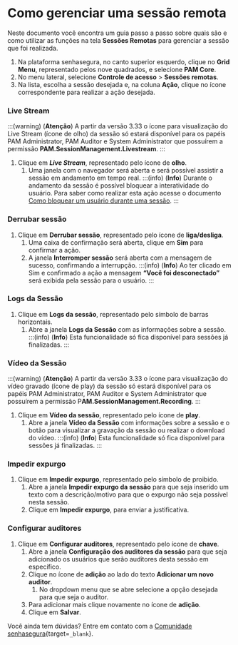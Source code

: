 # Como gerenciar uma sessão remota

Neste documento você encontra um guia passo a passo sobre quais são e como utilizar as funções na tela **Sessões Remotas** para gerenciar a sessão que foi realizada.

1. Na plataforma senhasegura, no canto superior esquerdo, clique no **Grid Menu**, representado pelos nove quadrados, e selecione **PAM Core**.
2. No menu lateral, selecione **Controle de acesso** >  **Sessões remotas**.
3. Na lista, escolha a sessão desejada e, na coluna **Ação**, clique no ícone correspondente para realizar a ação desejada.

### Live Stream
:::(warning) (**Atenção**)
A partir da versão 3.33 o ícone para visualização do Live Stream (ícone de olho) da sessão só estará disponível para os papéis PAM Administrator, PAM Auditor e System Administrator que possuírem a permissão **PAM.SessionManagement.Livestream**.
:::

1. Clique em ***Live Stream***, representado pelo ícone de **olho**.
    1. Uma janela com o navegador será aberta e será possível assistir a sessão em andamento em tempo real.
    :::(info) (**Info**)
    Durante o andamento da sessão é possível bloquear a interatividade do usuário. Para saber como realizar esta ação acesse o documento [Como bloquear um usuário durante uma sessão](/v3-33/docs/pt/pam-session-how-to-block-a-user-during-a-session).
    :::

### Derrubar sessão

1. Clique em **Derrubar sessão**, representado pelo ícone de **liga/desliga**.
    1. Uma caixa de confirmação será aberta, clique em **Sim** para confirmar a ação.
    2. A janela **Interromper sessão** será aberta com a mensagem de sucesso, confirmando a interrupção.
    :::(info) (**Info**)
    Ao ter clicado em Sim e confirmado a ação a mensagem **“Você foi desconectado”** será exibida pela sessão para o usuário.
    :::

### Logs da Sessão

1. Clique em **Logs da sessão**, representado pelo símbolo de barras horizontais.
    1. Abre a janela **Logs da Sessão** com as informações sobre a sessão.
    :::(info) (**Info**)
    Esta funcionalidade só fica disponível para sessões já finalizadas.
    :::

### Vídeo da Sessão
:::(warning) (**Atenção**)
A partir da versão 3.33 o ícone para visualização do vídeo gravado (ícone de play) da sessão só estará disponível para os papéis PAM Administrator, PAM Auditor e System Administrator que possuírem a permissão P**AM.SessionManagement.Recording**.
:::

1. Clique em **Vídeo da sessão**, representado pelo ícone de **play**.
    1. Abre a janela **Vídeo da Sessão** com informações sobre a sessão e o botão para visualizar a gravação da sessão ou realizar o download do vídeo.
    :::(info) (**Info**)
    Esta funcionalidade só fica disponível para sessões já finalizadas.
    :::

### Impedir expurgo

1. Clique em **Impedir expurgo**, representado pelo símbolo de proibido.
    1. Abre a janela **Impedir expurgo da sessão** para que seja inserido um texto com a descrição/motivo para que o expurgo não seja possível nesta sessão.
    2. Clique em **Impedir expurgo**, para enviar a justificativa.

### Configurar auditores

1. Clique em **Configurar auditores**, representado pelo ícone de **chave**.
    1. Abre a janela **Configuração dos auditores da sessão** para que seja adicionado os usuários que serão auditores desta sessão em específico.
    2. Clique no ícone de **adição** ao lado do texto **Adicionar um novo auditor**.
        1. No dropdown menu que se abre selecione a opção desejada para que seja o auditor.
    3. Para adicionar mais clique novamente no ícone de **adição**.
    4. Clique em **Salvar**.

Você ainda tem dúvidas? Entre em contato com a [Comunidade senhasegura](https://community.senhasegura.io/){target=`_blank`}.